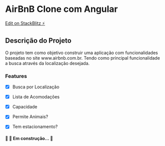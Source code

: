 # AirBnB Clone com Angular

[Edit on StackBlitz ⚡️](https://stackblitz.com/edit/angular-ivy-zxfajd)

## Descrição do Projeto
<p align=>O projeto tem como objetivo construir uma aplicação com funcionalidades baseadas no site www.airbnb.com.br. Tendo como principal funcionalidade a busca através da localização desejada.</p>


### Features

- [x] Busca por Localização
- [x] Lista de Acomodações
- [x] Capacidade
- [x] Permite Animais?
- [x] Tem estacionamento?


<h4 align=> 
	🚧 🚀 Em construção...  🚧
</h4>

